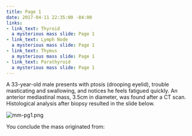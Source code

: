 ```yaml
---
title: Page 1
date: 2017-04-11 22:35:00 -04:00
links:
- link_text: Thyroid
  a mysterious mass slide: Page 1
- link_text: Lymph Node
  a mysterious mass slide: Page 1
- link_text: Thymus
  a mysterious mass slide: Page 1
- link_text: Parathyroid
  a mysterious mass slide: Page 1
---
```


A 33-year-old male presents with ptosis (drooping eyelid), trouble masticating and swallowing, and notices he feels fatigued quickly. An anterior mediastinal mass, 3.5cm in diameter, was found after a CT scan. Histological analysis after biopsy resulted in the slide below.

![mm-pg1.png](/uploads/mm-pg1.png)

You conclude the mass originated from: